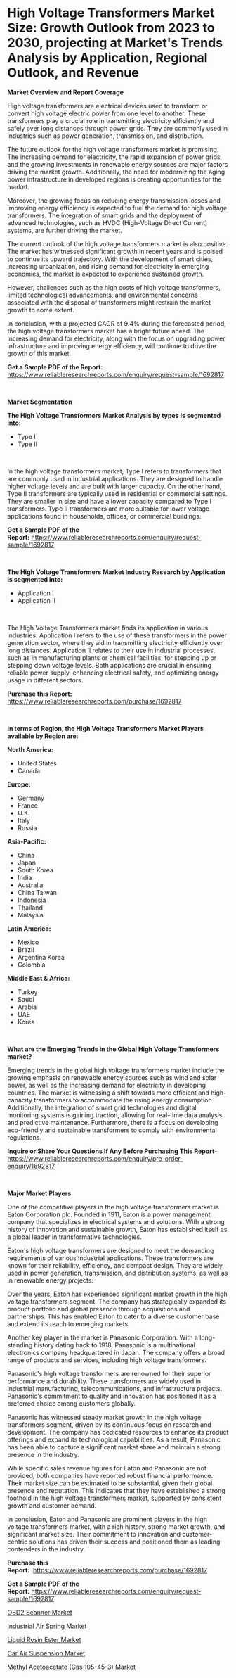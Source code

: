 <p><h1>High Voltage Transformers Market Size: Growth Outlook from 2023 to 2030, projecting at Market's Trends Analysis by Application, Regional Outlook, and Revenue</h1></p><p><strong>Market Overview and Report Coverage</strong></p>
<p><p>High voltage transformers are electrical devices used to transform or convert high voltage electric power from one level to another. These transformers play a crucial role in transmitting electricity efficiently and safely over long distances through power grids. They are commonly used in industries such as power generation, transmission, and distribution.</p><p>The future outlook for the high voltage transformers market is promising. The increasing demand for electricity, the rapid expansion of power grids, and the growing investments in renewable energy sources are major factors driving the market growth. Additionally, the need for modernizing the aging power infrastructure in developed regions is creating opportunities for the market.</p><p>Moreover, the growing focus on reducing energy transmission losses and improving energy efficiency is expected to fuel the demand for high voltage transformers. The integration of smart grids and the deployment of advanced technologies, such as HVDC (High-Voltage Direct Current) systems, are further driving the market.</p><p>The current outlook of the high voltage transformers market is also positive. The market has witnessed significant growth in recent years and is poised to continue its upward trajectory. With the development of smart cities, increasing urbanization, and rising demand for electricity in emerging economies, the market is expected to experience sustained growth.</p><p>However, challenges such as the high costs of high voltage transformers, limited technological advancements, and environmental concerns associated with the disposal of transformers might restrain the market growth to some extent.</p><p>In conclusion, with a projected CAGR of 9.4% during the forecasted period, the high voltage transformers market has a bright future ahead. The increasing demand for electricity, along with the focus on upgrading power infrastructure and improving energy efficiency, will continue to drive the growth of this market.</p></p>
<p><strong>Get a Sample PDF of the Report:</strong> <a href="https://www.reliableresearchreports.com/enquiry/request-sample/1692817">https://www.reliableresearchreports.com/enquiry/request-sample/1692817</a></p>
<p>&nbsp;</p>
<p><strong>Market Segmentation</strong></p>
<p><strong>The High Voltage Transformers Market Analysis by types is segmented into:</strong></p>
<p><ul><li>Type I</li><li>Type II</li></ul></p>
<p>&nbsp;</p>
<p><p>In the high voltage transformers market, Type I refers to transformers that are commonly used in industrial applications. They are designed to handle higher voltage levels and are built with larger capacity. On the other hand, Type II transformers are typically used in residential or commercial settings. They are smaller in size and have a lower capacity compared to Type I transformers. Type II transformers are more suitable for lower voltage applications found in households, offices, or commercial buildings.</p></p>
<p><strong>Get a Sample PDF of the Report:</strong>&nbsp;<a href="https://www.reliableresearchreports.com/enquiry/request-sample/1692817">https://www.reliableresearchreports.com/enquiry/request-sample/1692817</a></p>
<p>&nbsp;</p>
<p><strong>The High Voltage Transformers Market Industry Research by Application is segmented into:</strong></p>
<p><ul><li>Application I</li><li>Application II</li></ul></p>
<p>&nbsp;</p>
<p><p>The High Voltage Transformers market finds its application in various industries. Application I refers to the use of these transformers in the power generation sector, where they aid in transmitting electricity efficiently over long distances. Application II relates to their use in industrial processes, such as in manufacturing plants or chemical facilities, for stepping up or stepping down voltage levels. Both applications are crucial in ensuring reliable power supply, enhancing electrical safety, and optimizing energy usage in different sectors.</p></p>
<p><strong>Purchase this Report:</strong>&nbsp; <a href="https://www.reliableresearchreports.com/purchase/1692817">https://www.reliableresearchreports.com/purchase/1692817</a></p>
<p>&nbsp;</p>
<p><strong>In terms of Region, the High Voltage Transformers Market Players available by Region are:</strong></p>
<p>
    <p> <strong> North America: </strong>
        <ul>
            <li>United States</li>
            <li>Canada</li>
        </ul>
        </p> 
    <p> <strong> Europe: </strong>
        <ul>
            <li>Germany</li>
            <li>France</li>
            <li>U.K.</li>
            <li>Italy</li>
            <li>Russia</li>
        </ul>
        </p> 
    <p> <strong> Asia-Pacific: </strong>
        <ul>
            <li>China</li>
            <li>Japan</li>
            <li>South Korea</li>
            <li>India</li>
            <li>Australia</li>
            <li>China Taiwan</li>
            <li>Indonesia</li>
            <li>Thailand</li>
            <li>Malaysia</li>
        </ul>
        </p> 
    <p> <strong> Latin America: </strong>
        <ul>
            <li>Mexico</li>
            <li>Brazil</li>
            <li>Argentina Korea</li>
            <li>Colombia</li>
        </ul>
        </p> 
    <p> <strong> Middle East & Africa: </strong>
        <ul>
            <li>Turkey</li>
            <li>Saudi</li>
            <li>Arabia</li>
            <li>UAE</li>
            <li>Korea</li>
        </ul>
    </p>
    </p>
<p>&nbsp;</p>
<p><strong>What are the Emerging Trends in the Global High Voltage Transformers market?</strong></p>
<p><p>Emerging trends in the global high voltage transformers market include the growing emphasis on renewable energy sources such as wind and solar power, as well as the increasing demand for electricity in developing countries. The market is witnessing a shift towards more efficient and high-capacity transformers to accommodate the rising energy consumption. Additionally, the integration of smart grid technologies and digital monitoring systems is gaining traction, allowing for real-time data analysis and predictive maintenance. Furthermore, there is a focus on developing eco-friendly and sustainable transformers to comply with environmental regulations.</p></p>
<p><strong>Inquire or Share Your Questions If Any Before Purchasing This Report</strong>- <a href="https://www.reliableresearchreports.com/enquiry/pre-order-enquiry/1692817">https://www.reliableresearchreports.com/enquiry/pre-order-enquiry/1692817</a></p>
<p>&nbsp;</p>
<p><strong>Major Market Players</strong></p>
<p><p>One of the competitive players in the high voltage transformers market is Eaton Corporation plc. Founded in 1911, Eaton is a power management company that specializes in electrical systems and solutions. With a strong history of innovation and sustainable growth, Eaton has established itself as a global leader in transformative technologies.</p><p>Eaton's high voltage transformers are designed to meet the demanding requirements of various industrial applications. These transformers are known for their reliability, efficiency, and compact design. They are widely used in power generation, transmission, and distribution systems, as well as in renewable energy projects.</p><p>Over the years, Eaton has experienced significant market growth in the high voltage transformers segment. The company has strategically expanded its product portfolio and global presence through acquisitions and partnerships. This has enabled Eaton to cater to a diverse customer base and extend its reach to emerging markets.</p><p>Another key player in the market is Panasonic Corporation. With a long-standing history dating back to 1918, Panasonic is a multinational electronics company headquartered in Japan. The company offers a broad range of products and services, including high voltage transformers.</p><p>Panasonic's high voltage transformers are renowned for their superior performance and durability. These transformers are widely used in industrial manufacturing, telecommunications, and infrastructure projects. Panasonic's commitment to quality and innovation has positioned it as a preferred choice among customers globally.</p><p>Panasonic has witnessed steady market growth in the high voltage transformers segment, driven by its continuous focus on research and development. The company has dedicated resources to enhance its product offerings and expand its technological capabilities. As a result, Panasonic has been able to capture a significant market share and maintain a strong presence in the industry.</p><p>While specific sales revenue figures for Eaton and Panasonic are not provided, both companies have reported robust financial performance. Their market size can be estimated to be substantial, given their global presence and reputation. This indicates that they have established a strong foothold in the high voltage transformers market, supported by consistent growth and customer demand.</p><p>In conclusion, Eaton and Panasonic are prominent players in the high voltage transformers market, with a rich history, strong market growth, and significant market size. Their commitment to innovation and customer-centric solutions has driven their success and positioned them as leading contenders in the industry.</p></p>
<p><strong>Purchase this Report:</strong>&nbsp;&nbsp;<a href="https://www.reliableresearchreports.com/purchase/1692817">https://www.reliableresearchreports.com/purchase/1692817</a></p>
<p></p>
<p><strong>Get a Sample PDF of the Report:</strong>&nbsp;<a href="https://www.reliableresearchreports.com/enquiry/request-sample/1692817">https://www.reliableresearchreports.com/enquiry/request-sample/1692817</a></p>
<p><p><a href="https://www.linkedin.com/pulse/obd2-scanner-market-research-report-unlocks-analysis-financial-xghue/">OBD2 Scanner Market</a></p><p><a href="https://medium.com/@cleogerhold/industrial-air-spring-market-insights-into-market-cagr-market-trends-and-growth-strategies-fff66133d1e8">Industrial Air Spring Market</a></p><p><a href="https://github.com/ChiragRp1/Market-Research-Report-List-1/blob/main/liquid-rosin-ester-market.md">Liquid Rosin Ester Market</a></p><p><a href="https://medium.com/@efrainhaley/car-air-suspension-nbsp-market-focuses-on-market-share-size-and-projected-forecast-till-2030-3782fc50a304">Car Air Suspension Market</a></p><p><a href="https://github.com/BryceTownsendr/Market-Research-Report-List-1/blob/main/methyl-acetoacetate-cas-105-45-3-market.md">Methyl Acetoacetate (Cas 105-45-3) Market</a></p></p>
